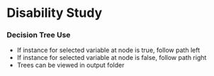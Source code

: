 # Disability Study

### Decision Tree Use
* If instance for selected variable at node is true, follow path left
* If instance for selected variable at node is false, follow path right
* Trees can be viewed in output folder

